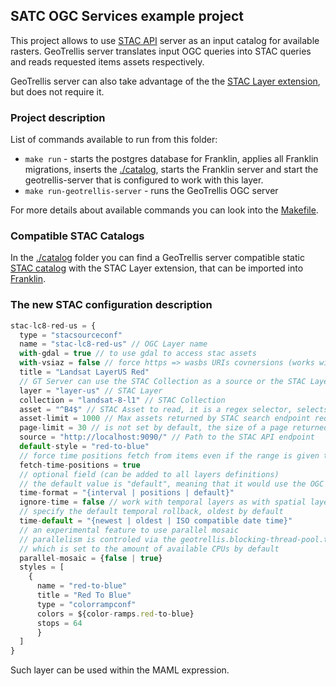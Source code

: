 ## SATC OGC Services example project

This project allows to use [STAC API](https://github.com/radiantearth/stac-api-spec) server as an input catalog for available rasters.
GeoTrellis server translates input OGC queries into STAC queries and reads
requested items assets respectively.

GeoTrellis server can also take advantage of the the [STAC Layer extension](https://github.com/azavea/stac-layer), but does not require it. 

### Project description

List of commands available to run from this folder:

* `make run` - starts the postgres database for Franklin, applies all Franklin migrations, inserts 
the [./catalog](./catalog), starts the Franklin server and start the geotrellis-server that is configured to work
with this layer.
* `make run-geotrellis-server` - runs the GeoTrellis OGC server

For more details about available commands you can look into the [Makefile](Makefile).

### Compatible STAC Catalogs

In the [./catalog](./catalog) folder you can find a GeoTrellis server compatible static [STAC catalog](https://github.com/radiantearth/stac-spec) 
with the STAC Layer extension, that can be imported into [Franklin](https://azavea.github.io/franklin/docs/introduction).

### The new STAC configuration description

```javascript
stac-lc8-red-us = {
  type = "stacsourceconf"
  name = "stac-lc8-red-us" // OGC Layer name
  with-gdal = true // to use gdal to access stac assets
  with-vsiaz = false // force https => wasbs URIs covnersions (works with GDAL = true only) 
  title = "Landsat LayerUS Red"
  // GT Server can use the STAC Collection as a source or the STAC Layer
  layer = "layer-us" // STAC Layer
  collection = "landsat-8-l1" // STAC Collection
  asset = "^B4$" // STAC Asset to read, it is a regex selector, selects the first matching STAC Asset
  asset-limit = 1000 // Max assets returned by STAC search endpoint requests
  page-limit = 30 // is not set by default, the size of a page returned by the each search request
  source = "http://localhost:9090/" // Path to the STAC API endpoint
  default-style = "red-to-blue"
  // force time positions fetch from items even if the range is given through the collection / layer summary
  fetch-time-positions = true
  // optional field (can be added to all layers definitions)
  // the default value is "default", meaning that it would use the OGC Time in a format recieved from the source
  time-format = "{interval | positions | default}"
  ignore-time = false // work with temporal layers as with spatial layers, false by default
  // specify the default temporal rollback, oldest by default
  time-default = "{newest | oldest | ISO compatible date time}"
  // an experimental feature to use parallel mosaic
  // parallelism is controled via the geotrellis.blocking-thread-pool.threads option
  // which is set to the amount of available CPUs by default
  parallel-mosaic = {false | true}
  styles = [
    {
      name = "red-to-blue"
      title = "Red To Blue"
      type = "colorrampconf"
      colors = ${color-ramps.red-to-blue}
      stops = 64
      }
  ]
}
```

Such layer can be used within the MAML expression.
